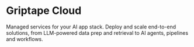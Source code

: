 # Griptape Cloud

Managed services for your AI app stack. Deploy and scale end-to-end solutions, from LLM-powered data prep and retrieval to AI agents, pipelines and workflows.
